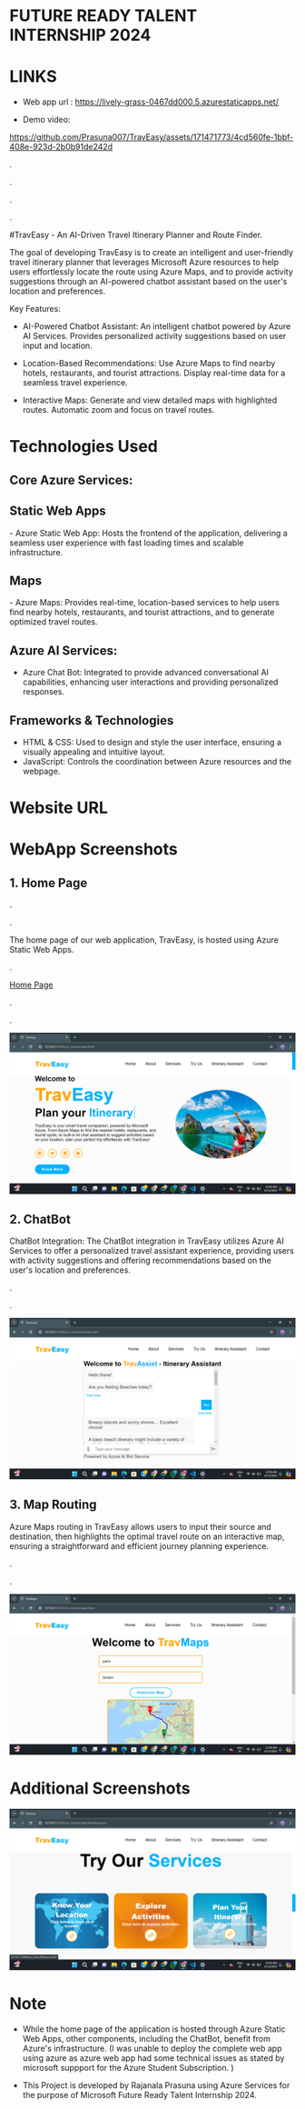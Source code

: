 # FUTURE READY TALENT INTERNSHIP 2024
# LINKS

- Web app url : https://lively-grass-0467dd000.5.azurestaticapps.net/

- Demo video: 

https://github.com/Prasuna007/TravEasy/assets/171471773/4cd560fe-1bbf-408e-923d-2b0b91de242d



<p>.</p>
<p>.</p>
  <p>.</p>
<p>.</p>
#TravEasy
- An AI-Driven Travel Itinerary Planner and Route Finder.

The goal of developing TravEasy is to create an intelligent and user-friendly travel itinerary planner that leverages Microsoft Azure resources to help users effortlessly locate the route using Azure Maps, and to provide activity suggestions through an AI-powered chatbot assistant based on the user's location and preferences.

Key Features:

- AI-Powered Chatbot Assistant:
An intelligent chatbot powered by Azure AI Services.
Provides personalized activity suggestions based on user input and location.

- Location-Based Recommendations:
Use Azure Maps to find nearby hotels, restaurants, and tourist attractions.
Display real-time data for a seamless travel experience.

- Interactive Maps:
Generate and view detailed maps with highlighted routes.
Automatic zoom and focus on travel routes.

# Technologies Used

<h2>Core Azure Services:</h2>
<h2>Static Web Apps</h2>
- Azure Static Web App: Hosts the frontend of the application, delivering a seamless user experience with fast loading times and scalable infrastructure.

<h2>Maps</h2>
- Azure Maps: Provides real-time, location-based services to help users find nearby hotels, restaurants, and tourist attractions, and to generate optimized travel routes.

<h2>Azure AI Services:</h2>

- Azure Chat Bot: Integrated to provide advanced conversational AI capabilities, enhancing user interactions and providing personalized responses.

<h2>Frameworks & Technologies</h2>

- HTML & CSS: Used to design and style the user interface, ensuring a visually appealing and intuitive layout.
- JavaScript: Controls the coordination between Azure resources and the webpage.

# Website URL

  # WebApp Screenshots

<h2>1. Home Page</h2>
<p>.</p>
<p>.</p>
The home page of our web application, TravEasy, is hosted using Azure Static Web Apps. 
<p>.</p>
<a href="https://white-tree-0e5d6a400.5.azurestaticapps.net/](https://lively-grass-0467dd000.5.azurestaticapps.net/">Home Page</a><br>
<p>.</p>
<p>.</p>
     
![Screenshot (62)](https://github.com/Prasuna007/TravEasy/blob/main/ms_intern/assets/Screenshot%20(62).png)

<h2>2. ChatBot</h2>
      ChatBot Integration: The ChatBot integration in TravEasy utilizes Azure AI Services to offer a personalized travel assistant experience, providing users with activity suggestions and offering recommendations based on the user's location and preferences.
<p>.</p>
<p>.</p>

![Screenshot (66)](https://github.com/Prasuna007/TravEasy/blob/main/ms_intern/assets/Screenshot%20(66).png)

<h2>3. Map Routing</h2>
Azure Maps routing in TravEasy allows users to input their source and destination, then highlights the optimal travel route on an interactive map, ensuring a straightforward and efficient journey planning experience.
<p>.</p>
<p>.</p>

![Screenshot (65)](https://github.com/Prasuna007/TravEasy/blob/main/ms_intern/assets/Screenshot%20(65).png)

# Additional Screenshots


![Screenshot (63)](https://github.com/Prasuna007/TravEasy/blob/main/ms_intern/assets/Screenshot%20(63).png)


# Note
- While the home page of the application is hosted through Azure Static Web Apps, other components, including the ChatBot, benefit from Azure's infrastructure.
(I was unable to deploy the complete web app using azure as azure web app  had some technical issues as stated by microsoft suppport for the Azure Student Subscription. )

- This Project is developed by Rajanala Prasuna using Azure Services for the purpose of Microsoft Future Ready Talent Internship 2024.
